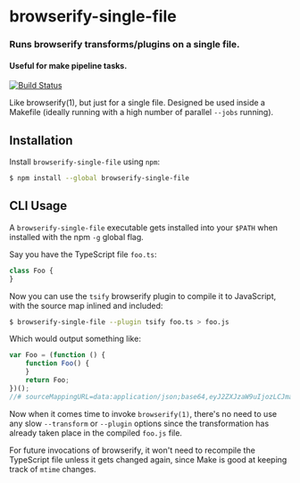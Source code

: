 browserify-single-file
======================
### Runs browserify transforms/plugins on a single file.
#### Useful for make pipeline tasks.
[![Build Status](https://travis-ci.org/TooTallNate/browserify-single-file.svg?branch=master)](https://travis-ci.org/TooTallNate/browserify-single-file)


Like browserify(1), but just for a single file. Designed be used inside a
Makefile (ideally running with a high number of parallel `--jobs` running).


Installation
------------

Install `browserify-single-file` using `npm`:

``` bash
$ npm install --global browserify-single-file
```


CLI Usage
---------

A `browserify-single-file` executable gets installed into your `$PATH` when
installed with the npm `-g` global flag.

Say you have the TypeScript file `foo.ts`:

``` typescript
class Foo {
}
```

Now you can use the `tsify` browserify plugin to compile it to JavaScript, with
the source map inlined and included:

``` bash
$ browserify-single-file --plugin tsify foo.ts > foo.js
```

Which would output something like:

``` javascript
var Foo = (function () {
    function Foo() {
    }
    return Foo;
})();
//# sourceMappingURL=data:application/json;base64,eyJ2ZXJzaW9uIjozLCJmaWxlIjoiZm9vLWNsYXNzLmpzIiwic291cmNlUm9vdCI6IiIsInNvdXJjZXMiOlsiLi90ZXN0L2ZpeHR1cmVzL2Zvby1jbGFzcy50cyJdLCJuYW1lcyI6WyJGb28iLCJGb28uY29uc3RydWN0b3IiXSwibWFwcGluZ3MiOiJBQUFBO0lBQUFBO0lBQVdDLENBQUNBO0FBQUFELElBQURBLFdBQUNBO0FBQURBLENBQUNBLElBQUEiLCJzb3VyY2VzQ29udGVudCI6WyJjbGFzcyBGb28ge31cbiJdfQ==
```

Now when it comes time to invoke `browserify(1)`, there's no need to use any
slow `--transform` or `--plugin` options since the transformation has already
taken place in the compiled `foo.js` file.

For future invocations of browserify, it won't need to recompile the TypeScript
file unless it gets changed again, since Make is good at keeping track of `mtime`
changes.

